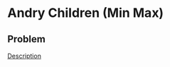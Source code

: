 # Andry Children (Min Max)

## Problem

[Description](https://www.hackerrank.com/challenges/angry-children/problem)
